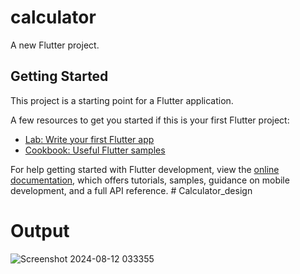 # calculator

A new Flutter project.

## Getting Started

This project is a starting point for a Flutter application.

A few resources to get you started if this is your first Flutter project:

- [Lab: Write your first Flutter app](https://docs.flutter.dev/get-started/codelab)
- [Cookbook: Useful Flutter samples](https://docs.flutter.dev/cookbook)

For help getting started with Flutter development, view the
[online documentation](https://docs.flutter.dev/), which offers tutorials,
samples, guidance on mobile development, and a full API reference.
#   C a l c u l a t o r _ d e s i g n 

# Output
 ![Screenshot 2024-08-12 033355](https://github.com/user-attachments/assets/5a653033-6f9e-43e6-aa54-e1bb44105440)

 
